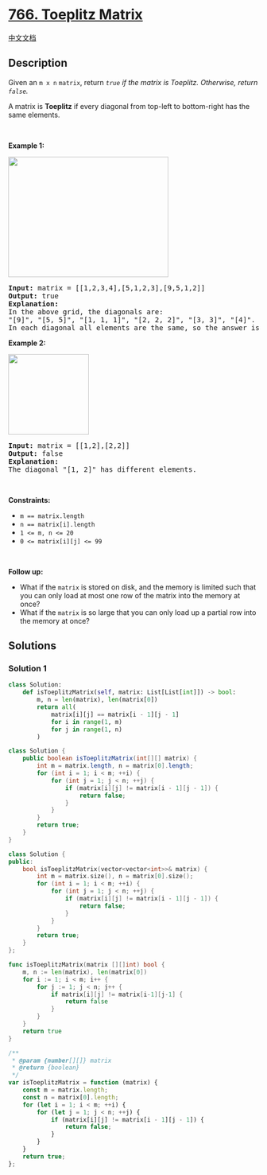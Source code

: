 # [766. Toeplitz Matrix](https://leetcode.com/problems/toeplitz-matrix)

[中文文档](/solution/0700-0799/0766.Toeplitz%20Matrix/README.md)

## Description

<p>Given an <code>m x n</code> <code>matrix</code>, return&nbsp;<em><code>true</code>&nbsp;if the matrix is Toeplitz. Otherwise, return <code>false</code>.</em></p>

<p>A matrix is <strong>Toeplitz</strong> if every diagonal from top-left to bottom-right has the same elements.</p>

<p>&nbsp;</p>
<p><strong class="example">Example 1:</strong></p>
<img alt="" src="https://fastly.jsdelivr.net/gh/doocs/leetcode@main/solution/0700-0799/0766.Toeplitz%20Matrix/images/ex1.jpg" style="width: 322px; height: 242px;" />
<pre>
<strong>Input:</strong> matrix = [[1,2,3,4],[5,1,2,3],[9,5,1,2]]
<strong>Output:</strong> true
<strong>Explanation:</strong>
In the above grid, the&nbsp;diagonals are:
&quot;[9]&quot;, &quot;[5, 5]&quot;, &quot;[1, 1, 1]&quot;, &quot;[2, 2, 2]&quot;, &quot;[3, 3]&quot;, &quot;[4]&quot;.
In each diagonal all elements are the same, so the answer is True.
</pre>

<p><strong class="example">Example 2:</strong></p>
<img alt="" src="https://fastly.jsdelivr.net/gh/doocs/leetcode@main/solution/0700-0799/0766.Toeplitz%20Matrix/images/ex2.jpg" style="width: 162px; height: 162px;" />
<pre>
<strong>Input:</strong> matrix = [[1,2],[2,2]]
<strong>Output:</strong> false
<strong>Explanation:</strong>
The diagonal &quot;[1, 2]&quot; has different elements.
</pre>

<p>&nbsp;</p>
<p><strong>Constraints:</strong></p>

<ul>
	<li><code>m == matrix.length</code></li>
	<li><code>n == matrix[i].length</code></li>
	<li><code>1 &lt;= m, n &lt;= 20</code></li>
	<li><code>0 &lt;= matrix[i][j] &lt;= 99</code></li>
</ul>

<p>&nbsp;</p>
<p><strong>Follow up:</strong></p>

<ul>
	<li>What if the <code>matrix</code> is stored on disk, and the memory is limited such that you can only load at most one row of the matrix into the memory at once?</li>
	<li>What if the <code>matrix</code> is so large that you can only load up a partial row into the memory at once?</li>
</ul>

## Solutions

### Solution 1

<!-- tabs:start -->

```python
class Solution:
    def isToeplitzMatrix(self, matrix: List[List[int]]) -> bool:
        m, n = len(matrix), len(matrix[0])
        return all(
            matrix[i][j] == matrix[i - 1][j - 1]
            for i in range(1, m)
            for j in range(1, n)
        )
```

```java
class Solution {
    public boolean isToeplitzMatrix(int[][] matrix) {
        int m = matrix.length, n = matrix[0].length;
        for (int i = 1; i < m; ++i) {
            for (int j = 1; j < n; ++j) {
                if (matrix[i][j] != matrix[i - 1][j - 1]) {
                    return false;
                }
            }
        }
        return true;
    }
}
```

```cpp
class Solution {
public:
    bool isToeplitzMatrix(vector<vector<int>>& matrix) {
        int m = matrix.size(), n = matrix[0].size();
        for (int i = 1; i < m; ++i) {
            for (int j = 1; j < n; ++j) {
                if (matrix[i][j] != matrix[i - 1][j - 1]) {
                    return false;
                }
            }
        }
        return true;
    }
};
```

```go
func isToeplitzMatrix(matrix [][]int) bool {
	m, n := len(matrix), len(matrix[0])
	for i := 1; i < m; i++ {
		for j := 1; j < n; j++ {
			if matrix[i][j] != matrix[i-1][j-1] {
				return false
			}
		}
	}
	return true
}
```

```js
/**
 * @param {number[][]} matrix
 * @return {boolean}
 */
var isToeplitzMatrix = function (matrix) {
    const m = matrix.length;
    const n = matrix[0].length;
    for (let i = 1; i < m; ++i) {
        for (let j = 1; j < n; ++j) {
            if (matrix[i][j] != matrix[i - 1][j - 1]) {
                return false;
            }
        }
    }
    return true;
};
```

<!-- tabs:end -->

<!-- end -->
